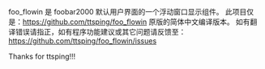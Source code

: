 foo_flowin 是 foobar2000 默认用户界面的一个浮动窗口显示组件。
此项目仅是：https://github.com/ttsping/foo_flowin 原版的简体中文编译版本。
如有翻译错误请指正，如有程序功能建议或其它问题请反馈至：https://github.com/ttsping/foo_flowin/issues

Thanks for ttsping!!!
